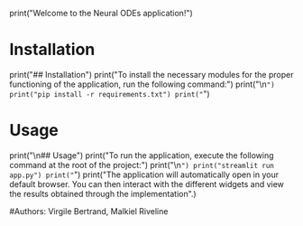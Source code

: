 print("Welcome to the Neural ODEs application!")

# Installation
print("## Installation")
print("To install the necessary modules for the proper functioning of the application, run the following command:")
print("\n```")
print("pip install -r requirements.txt")
print("```")

# Usage
print("\n## Usage")
print("To run the application, execute the following command at the root of the project:")
print("\n```")
print("streamlit run app.py")
print("```")
print("The application will automatically open in your default browser. You can then interact with the different widgets and view the results obtained through the implementation".)

#Authors: Virgile Bertrand, Malkiel Riveline
